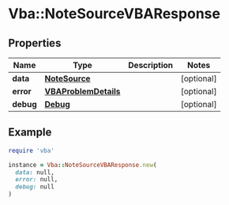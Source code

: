 # Vba::NoteSourceVBAResponse

## Properties

| Name | Type | Description | Notes |
| ---- | ---- | ----------- | ----- |
| **data** | [**NoteSource**](NoteSource.md) |  | [optional] |
| **error** | [**VBAProblemDetails**](VBAProblemDetails.md) |  | [optional] |
| **debug** | [**Debug**](Debug.md) |  | [optional] |

## Example

```ruby
require 'vba'

instance = Vba::NoteSourceVBAResponse.new(
  data: null,
  error: null,
  debug: null
)
```


